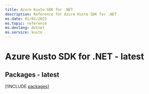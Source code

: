 ```yaml
---
title: Azure Kusto SDK for .NET
description: Reference for Azure Kusto SDK for .NET
ms.date: 01/01/2025
ms.topic: reference
ms.devlang: dotnet
ms.service: kusto
---
```

# Azure Kusto SDK for .NET - latest
## Packages - latest
[!INCLUDE [packages](kusto-index.md)]